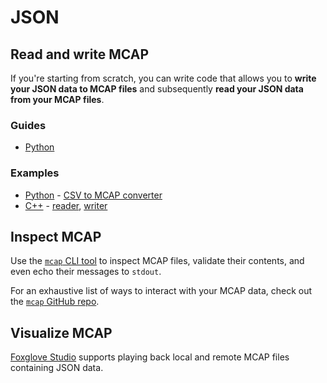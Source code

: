 # JSON

## Read and write MCAP

If you're starting from scratch, you can write code that allows you to **write your JSON data to MCAP files** and subsequently **read your JSON data from your MCAP files**.

### Guides

- [Python](../guides/python/json.md)

### Examples

- [Python](https://github.com/foxglove/mcap/tree/main/python/examples/jsonschema) - [CSV to MCAP converter](https://github.com/foxglove/mcap/blob/main/python/examples/jsonschema/pointcloud_csv_to_mcap.py)
- [C++](https://github.com/foxglove/mcap/tree/main/cpp/examples/jsonschema) - [reader](https://github.com/foxglove/mcap/tree/main/cpp/examples/jsonschema/reader.py), [writer](https://github.com/foxglove/mcap/tree/main/cpp/examples/jsonschema/writer.py)

## Inspect MCAP

Use the [`mcap` CLI tool](https://github.com/foxglove/mcap/tree/main/go/cli/mcap) to inspect MCAP files, validate their contents, and even echo their messages to `stdout`.

For an exhaustive list of ways to interact with your MCAP data, check out the [`mcap` GitHub repo](https://github.com/foxglove/mcap/tree/main/go/cli/mcap).

## Visualize MCAP

[Foxglove Studio](https://foxglove.dev/studio) supports playing back local and remote MCAP files containing JSON data.
